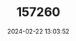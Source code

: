 ---
title: "157260"
category: "Eremias arguta"
draft: false
date: 2024-02-22 13:03:52
languages:
  English: ["Racerunner", "Steppe-runner"]
  German: ["Bunter Wustenrenner", "Steppenrenner"]
  French: ["Eremias Variable"]
  Tajik: ["Kaltakalosi Gunogannaksh"]
  Georgian: ["Naipery Psveny"]
  Russian: ["Raznotsvetnaya Yashchurka"]
  Kazakh: ["Turlytusti Kesyrtke"]
  Chinese: ["敏麻蜥"]
---